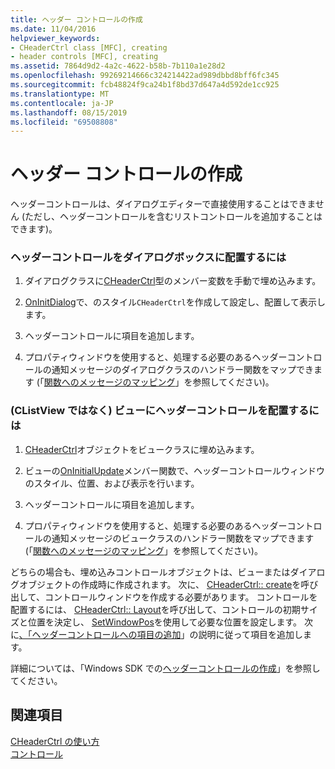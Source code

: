 ```yaml
---
title: ヘッダー コントロールの作成
ms.date: 11/04/2016
helpviewer_keywords:
- CHeaderCtrl class [MFC], creating
- header controls [MFC], creating
ms.assetid: 7864d9d2-4a2c-4622-b58b-7b110a1e28d2
ms.openlocfilehash: 99269214666c324214422ad989dbbd8bff6fc345
ms.sourcegitcommit: fcb48824f9ca24b1f8bd37d647a4d592de1cc925
ms.translationtype: MT
ms.contentlocale: ja-JP
ms.lasthandoff: 08/15/2019
ms.locfileid: "69508808"
---
```

# <a name="creating-the-header-control"></a>ヘッダー コントロールの作成

ヘッダーコントロールは、ダイアログエディターで直接使用することはできません (ただし、ヘッダーコントロールを含むリストコントロールを追加することはできます)。

### <a name="to-put-a-header-control-in-a-dialog-box"></a>ヘッダーコントロールをダイアログボックスに配置するには

1. ダイアログクラスに[CHeaderCtrl](../mfc/reference/cheaderctrl-class.md)型のメンバー変数を手動で埋め込みます。

1. [OnInitDialog](../mfc/reference/cdialog-class.md#oninitdialog)で、のスタイル`CHeaderCtrl`を作成して設定し、配置して表示します。

1. ヘッダーコントロールに項目を追加します。

1. プロパティウィンドウを使用すると、処理する必要のあるヘッダーコントロールの通知メッセージのダイアログクラスのハンドラー関数をマップできます (「[関数へのメッセージのマッピング](../mfc/reference/mapping-messages-to-functions.md)」を参照してください)。

### <a name="to-put-a-header-control-in-a-view-not-a-clistview"></a>(CListView ではなく) ビューにヘッダーコントロールを配置するには

1. [CHeaderCtrl](../mfc/reference/cheaderctrl-class.md)オブジェクトをビュークラスに埋め込みます。

1. ビューの[OnInitialUpdate](../mfc/reference/cview-class.md#oninitialupdate)メンバー関数で、ヘッダーコントロールウィンドウのスタイル、位置、および表示を行います。

1. ヘッダーコントロールに項目を追加します。

1. プロパティウィンドウを使用すると、処理する必要のあるヘッダーコントロールの通知メッセージのビュークラスのハンドラー関数をマップできます (「[関数へのメッセージのマッピング](../mfc/reference/mapping-messages-to-functions.md)」を参照してください)。

どちらの場合も、埋め込みコントロールオブジェクトは、ビューまたはダイアログオブジェクトの作成時に作成されます。 次に、 [CHeaderCtrl:: create](../mfc/reference/cheaderctrl-class.md#create)を呼び出して、コントロールウィンドウを作成する必要があります。 コントロールを配置するには、 [CHeaderCtrl:: Layout](../mfc/reference/cheaderctrl-class.md#layout)を呼び出して、コントロールの初期サイズと位置を決定し、 [SetWindowPos](../mfc/reference/cwnd-class.md#setwindowpos)を使用して必要な位置を設定します。 次に[、「ヘッダーコントロールへの項目の追加](../mfc/adding-items-to-the-header-control.md)」の説明に従って項目を追加します。

詳細については、「Windows SDK での[ヘッダーコントロールの作成](/windows/win32/Controls/header-controls)」を参照してください。

## <a name="see-also"></a>関連項目

[CHeaderCtrl の使い方](../mfc/using-cheaderctrl.md)<br/>
[コントロール](../mfc/controls-mfc.md)
